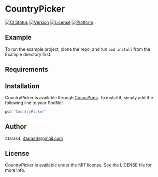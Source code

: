 # CountryPicker

[![CI Status](http://img.shields.io/travis/4taras4/CountryPicker.svg?style=flat)](https://travis-ci.org/4taras4/CountryPicker)
[![Version](https://img.shields.io/cocoapods/v/CountryPicker.svg?style=flat)](http://cocoapods.org/pods/CountryPicker)
[![License](https://img.shields.io/cocoapods/l/CountryPicker.svg?style=flat)](http://cocoapods.org/pods/CountryPicker)
[![Platform](https://img.shields.io/cocoapods/p/CountryPicker.svg?style=flat)](http://cocoapods.org/pods/CountryPicker)

## Example

To run the example project, clone the repo, and run `pod install` from the Example directory first.

## Requirements

## Installation

CountryPicker is available through [CocoaPods](http://cocoapods.org). To install
it, simply add the following line to your Podfile:

```ruby
pod "CountryPicker"
```

## Author

4taras4, 4taras4@gmail.com

## License

CountryPicker is available under the MIT license. See the LICENSE file for more info.
